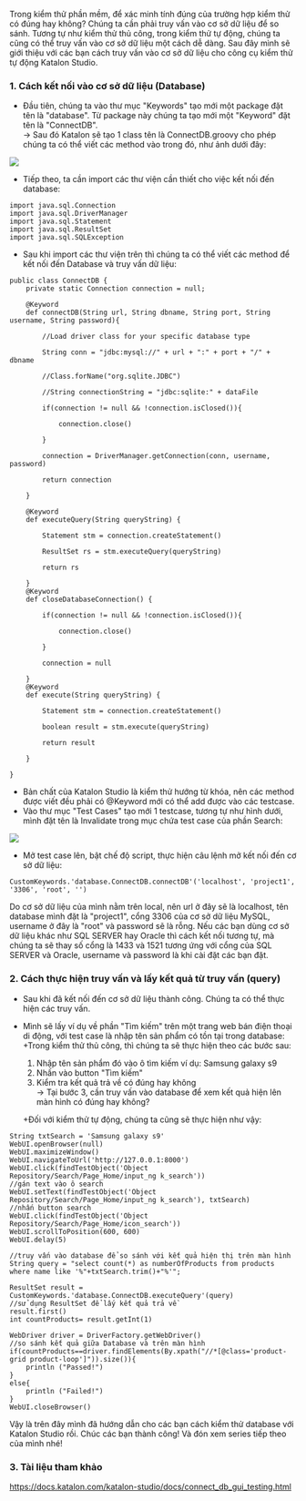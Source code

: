Trong kiểm thử phần mềm, để xác minh tính đúng của trường hợp kiểm thử có đúng hay không? Chúng ta cần phải truy vấn vào cơ sở dữ liệu để so sánh. Tương tự như kiểm thử thủ công, trong kiểm thử tự động, chúng ta cũng có thể truy vấn vào cơ sở dữ liệu một cách dễ dàng. Sau đây mình sẽ giới thiệu với các bạn cách truy vấn vào cơ sở dữ liệu cho công cụ kiểm thử tự động Katalon Studio.
### 1. Cách kết nối vào cơ sở dữ liệu (Database)
- Đầu tiên, chúng ta vào thư mục "Keywords" tạo mới một package đặt tên là "database". Từ package này chúng ta tạo mới một "Keyword" đặt tên là "ConnectDB". <br>
-> Sau đó Katalon sẽ tạo 1 class tên là ConnectDB.groovy cho phép chúng ta có thể viết các method vào trong đó, như ảnh dưới đây:


 ![](https://images.viblo.asia/07c84398-5134-406e-bfd1-4d34ac46ab53.PNG)
 
 - Tiếp theo, ta cần import các thư viện cần thiết cho việc kết nối đến database:

```
import java.sql.Connection
import java.sql.DriverManager
import java.sql.Statement
import java.sql.ResultSet
import java.sql.SQLException
```

-  Sau khi import các thư viện trên thì chúng ta có thể viết các method để kết nối đến Database và truy vấn dữ liệu:
```
public class ConnectDB {
	private static Connection connection = null;

	@Keyword
	def connectDB(String url, String dbname, String port, String username, String password){

		//Load driver class for your specific database type

		String conn = "jdbc:mysql://" + url + ":" + port + "/" + dbname

		//Class.forName("org.sqlite.JDBC")

		//String connectionString = "jdbc:sqlite:" + dataFile

		if(connection != null && !connection.isClosed()){

			connection.close()

		}

		connection = DriverManager.getConnection(conn, username, password)

		return connection

	}

	@Keyword
	def executeQuery(String queryString) {

		Statement stm = connection.createStatement()

		ResultSet rs = stm.executeQuery(queryString)

		return rs

	}
	@Keyword
	def closeDatabaseConnection() {

		if(connection != null && !connection.isClosed()){

			connection.close()

		}

		connection = null

	}
	@Keyword
	def execute(String queryString) {

		Statement stm = connection.createStatement()

		boolean result = stm.execute(queryString)

		return result

	}

}

```
- Bản chất của Katalon Studio là kiểm thử hướng từ khóa, nên các method được viết đều phải có @Keyword mới có thể add được vào các testcase.
- Vào thư mục "Test Cases" tạo mới 1 testcase, tương tự như hình dưới, mình đặt tên là Invalidate trong mục chứa test case của phần Search:

![](https://images.viblo.asia/19282df8-f6ad-4734-8373-423ac8cfe888.PNG)

- Mở test case lên, bật chế độ script, thực hiện câu lệnh mở kết nối đến cơ sở dữ liệu:
```
CustomKeywords.'database.ConnectDB.connectDB'('localhost', 'project1', '3306', 'root', '')
```
Do cơ sở dữ liệu của mình nằm trên local, nên url ở đây sẽ là localhost, tên database mình đặt là "project1", cổng 3306 của cơ sở dữ liệu MySQL, username ở đây là "root" và password sẽ là rỗng. Nếu các bạn dùng cơ sở dữ liệu khác như SQL SERVER hay Oracle thì cách kết nối tương tự, mà chúng ta sẽ thay số cổng là 1433 và 1521 tương ứng với cổng của SQL SERVER và Oracle, username và password là khi cài đặt các bạn đặt.

### 2. Cách thực hiện truy vấn và lấy kết quả từ truy vấn (query)

- Sau khi đã kết nối đến cơ sở dữ liệu thành công. Chúng ta có thể thực hiện các truy vấn.
- Mình sẽ lấy ví dụ về phần "Tìm kiếm" trên một trang web bán điện thoại di động, với test case là nhập tên sản phẩm có tồn tại trong database: <br>
+Trong kiểm thử thủ công, thì chúng ta sẽ thực hiện theo các bước sau:
    1.  Nhập tên sản phẩm đó vào ô tìm kiếm ví dụ: Samsung galaxy s9
    2.  Nhấn vào button "Tìm kiếm"
    3. Kiểm tra kết quả trả về có đúng hay không <br>
-> Tại bước 3, cần truy vấn vào database để xem kết quả hiện lên màn hình có đúng hay không? <br>

  +Đối với kiểm thử tự động, chúng ta cũng sẽ thực hiện như vậy:
```
String txtSearch = 'Samsung galaxy s9'
WebUI.openBrowser(null)
WebUI.maximizeWindow()
WebUI.navigateToUrl('http://127.0.0.1:8000')
WebUI.click(findTestObject('Object Repository/Search/Page_Home/input_ng k_search'))
//gán text vào ô search
WebUI.setText(findTestObject('Object Repository/Search/Page_Home/input_ng k_search'), txtSearch)
//nhấn button search
WebUI.click(findTestObject('Object Repository/Search/Page_Home/icon_search'))
WebUI.scrollToPosition(600, 600)
WebUI.delay(5)
```
```
//truy vấn vào database để so sánh với kết quả hiện thị trên màn hình
String query = "select count(*) as numberOfProducts from products where name like '%"+txtSearch.trim()+"%'";

ResultSet result = CustomKeywords.'database.ConnectDB.executeQuery'(query)
//sử dụng ResultSet để lấy kết quả trả về
result.first()
int countProducts= result.getInt(1)

WebDriver driver = DriverFactory.getWebDriver()
//so sánh kết quả giữa Database và trên màn hình
if(countProducts==driver.findElements(By.xpath("//*[@class='product-grid product-loop']")).size()){
	println ("Passed!")
}
else{
	println ("Failed!")
}
WebUI.closeBrowser()
```

Vậy là trên đây mình đã hướng dẫn cho các bạn cách kiểm thử database với Katalon Studio rồi. Chúc các bạn thành công! Và đón xem series tiếp theo của mình nhé!

### 3. Tài liệu tham khảo
https://docs.katalon.com/katalon-studio/docs/connect_db_gui_testing.html